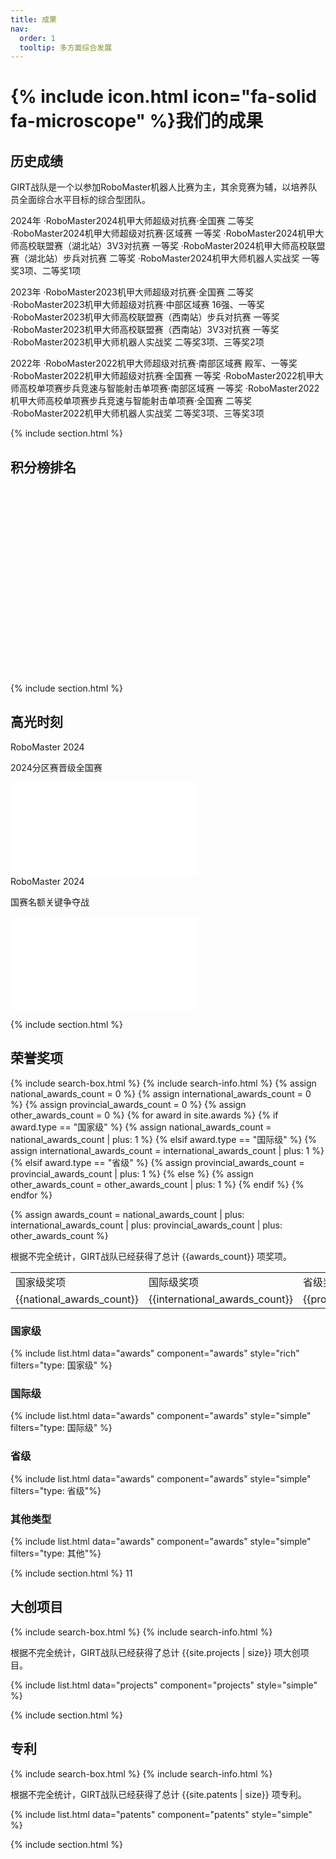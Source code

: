 ```yaml
---
title: 成果 
nav:
  order: 1
  tooltip: 多方面综合发展
---
```


# {% include icon.html icon="fa-solid fa-microscope" %}我们的成果

## 历史成绩
GIRT战队是一个以参加RoboMaster机器人比赛为主，其余竞赛为辅，以培养队员全面综合水平目标的综合型团队。

2024年
·RoboMaster2024机甲大师超级对抗赛·全国赛 二等奖
·RoboMaster2024机甲大师超级对抗赛·区域赛 一等奖
·RoboMaster2024机甲大师高校联盟赛（湖北站）3V3对抗赛 一等奖
·RoboMaster2024机甲大师高校联盟赛（湖北站）步兵对抗赛 二等奖
·RoboMaster2024机甲大师机器人实战奖 一等奖3项、二等奖1项

2023年
·RoboMaster2023机甲大师超级对抗赛·全国赛 二等奖
·RoboMaster2023机甲大师超级对抗赛·中部区域赛 16强、一等奖
·RoboMaster2023机甲大师高校联盟赛（西南站）步兵对抗赛 一等奖
·RoboMaster2023机甲大师高校联盟赛（西南站）3V3对抗赛 一等奖
·RoboMaster2023机甲大师机器人实战奖 二等奖3项、三等奖2项

2022年
·RoboMaster2022机甲大师超级对抗赛·南部区域赛 殿军、一等奖
·RoboMaster2022机甲大师超级对抗赛·全国赛 一等奖
·RoboMaster2022机甲大师高校单项赛步兵竞速与智能射击单项赛·南部区域赛 一等奖
·RoboMaster2022机甲大师高校单项赛步兵竞速与智能射击单项赛·全国赛 二等奖
·RoboMaster2022机甲大师机器人实战奖 二等奖3项、三等奖3项


{% include section.html %}
<!-- echarts -->
## 积分榜排名
<div id="echarts" style="width: 100%; height: 300px;"></div>

<script>

console.log("in");
var chartDom = document.getElementById('echarts');
var myChart = echarts.init(chartDom);
var option;
option = {
     tooltip: {
        trigger: 'axis',  // 设置触发类型为坐标轴触发
        axisPointer: {
            type: 'cross'  // 设置指示器类型为十字准星
            
        },
        formatter: function (params) {
            var info = ["首次参赛", "对抗赛邀请赛季军","分区赛殿军，全国赛一等奖","分区赛十六强，复活赛六强","分区赛亚军，全国赛十八强，全国赛二等奖"];
            var dataIndex = params[0].dataIndex; // 获取数据点的索引
            return params[0].axisValue + info[dataIndex]+'<br> 排名：' + params[0].value; // 自定义提示框内容，这里显示额外信息
        }
    },
  xAxis: {
    type: 'category',
    data: ['2020 年', '2021 年', '2022 年', '2023 年', '2024 年']
  },
  yAxis: {
    type: 'value',
    inverse: true,
    min: 0, 
    max: 265,
            axisLabel: {
            formatter: function (value) {
                if (value === 0) {
                    return "冠军"; // 将坐标轴等于 0的标签替换为图片
                } else {
                    return value; // 其他情况保持原始数值
                }
            },
        }
  },
  series: [
    {
      data: [122,113,53,42,20],
      type: 'line'
    }
  ]
};
option && myChart.setOption(option);
</script>

{% include section.html %}


## 高光时刻
<div class="card">
<div class="card-text"> 
<div class="card-title">RoboMaster 2024</div>

2024分区赛晋级全国赛                                
</div>
<div class="card-image">
<iframe src="//player.bilibili.com/player.html?bvid=BV1wU411o7f5&page=1" scrolling="no" border="0" frameborder="no" framespacing="0" allowfullscreen="true" mute="true"></iframe>
</div>
</div>

<div class="card">
<div class="card-text">
<div class="card-title">RoboMaster 2024</div>

国赛名额关键争夺战
</div>
<div class="card-image">
<iframe src="//player.bilibili.com/player.html?isOutside=true&aid=1405028929&bvid=BV1sr421L7yP&cid=1557709783&p=1" scrolling="no" border="0" frameborder="no" framespacing="0" allowfullscreen="true" mute="true"></iframe>
</div>
</div>


{% include section.html %}



## 荣誉奖项
{% include search-box.html %}
{% include search-info.html %}
{% assign national_awards_count = 0 %}
{% assign international_awards_count = 0 %}
{% assign provincial_awards_count = 0 %}
{% assign other_awards_count = 0 %}
{% for award in site.awards %}
{% if award.type == "国家级" %}
{% assign national_awards_count = national_awards_count | plus: 1 %}
{% elsif award.type == "国际级" %}
{% assign international_awards_count = international_awards_count | plus: 1 %}
{% elsif award.type == "省级" %}
{% assign provincial_awards_count = provincial_awards_count | plus: 1 %}
{% else %}
{% assign other_awards_count = other_awards_count | plus: 1 %}
{% endif %}
{% endfor %}

{% assign awards_count =  national_awards_count | plus: international_awards_count | plus: provincial_awards_count | plus: other_awards_count %}

根据不完全统计，GIRT战队已经获得了总计 {{awards_count}} 项奖项。
<table>
<tr>
  <td>国家级奖项</td>
  <td>国际级奖项</td>
  <td>省级奖项</td>
  <td>其他奖项</td>
</tr>
<tr>
  <td>{{national_awards_count}}</td>
  <td>{{international_awards_count}}</td>
  <td>{{provincial_awards_count}}</td>
  <td>{{other_awards_count}}</td>
</tr>
</table>



### 国家级
{% include list.html data="awards" component="awards" style="rich" filters="type: 国家级" %} 

### 国际级
{% include list.html data="awards" component="awards" style="simple" filters="type: 国际级" %} 

### 省级
{% include list.html data="awards" component="awards" style="simple" filters="type: 省级"%}

### 其他类型
{% include list.html data="awards" component="awards" style="simple" filters="type: 其他"%}



{% include section.html %}
 11 
## 大创项目

{% include search-box.html %}
{% include search-info.html %}

根据不完全统计，GIRT战队已经获得了总计 {{site.projects | size}} 项大创项目。

{% include list.html data="projects" component="projects" style="simple" %}

{% include section.html %}

## 专利
  
{% include search-box.html %}
{% include search-info.html %}

根据不完全统计，GIRT战队已经获得了总计 {{site.patents | size}} 项专利。

{% include list.html data="patents" component="patents" style="simple" %}

{% include section.html %}